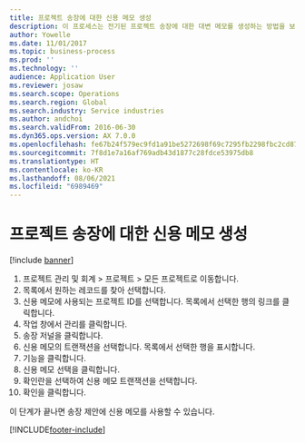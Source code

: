 ```yaml
---
title: 프로젝트 송장에 대한 신용 메모 생성
description: 이 프로세스는 전기된 프로젝트 송장에 대한 대변 메모를 생성하는 방법을 보여줍니다.
author: Yowelle
ms.date: 11/01/2017
ms.topic: business-process
ms.prod: ''
ms.technology: ''
audience: Application User
ms.reviewer: josaw
ms.search.scope: Operations
ms.search.region: Global
ms.search.industry: Service industries
ms.author: andchoi
ms.search.validFrom: 2016-06-30
ms.dyn365.ops.version: AX 7.0.0
ms.openlocfilehash: fe67b24f579ec9fd1a91be5272698f69c7295fb2298fbc2cd872f24a5858ce99
ms.sourcegitcommit: 7f8d1e7a16af769adb43d1877c28fdce53975db8
ms.translationtype: HT
ms.contentlocale: ko-KR
ms.lasthandoff: 08/06/2021
ms.locfileid: "6989469"
---
```

# <a name="create-a-credit-note-on-project-invoices"></a>프로젝트 송장에 대한 신용 메모 생성

[!include [banner](../../includes/banner.md)]

1. 프로젝트 관리 및 회계 > 프로젝트 > 모든 프로젝트로 이동합니다. 
2. 목록에서 원하는 레코드를 찾아 선택합니다. 
3. 신용 메모에 사용되는 프로젝트 ID를 선택합니다. 목록에서 선택한 행의 링크를 클릭합니다. 
4. 작업 창에서 관리를 클릭합니다. 
5. 송장 저널을 클릭합니다. 
6. 신용 메모의 트랜잭션을 선택합니다. 목록에서 선택한 행을 표시합니다. 
7. 기능을 클릭합니다. 
8. 신용 메모 선택을 클릭합니다. 
9. 확인란을 선택하여 신용 메모 트랜잭션을 선택합니다.
10. 확인을 클릭합니다. 

이 단계가 끝나면 송장 제안에 신용 메모를 사용할 수 있습니다.


[!INCLUDE[footer-include](../../includes/footer-banner.md)]